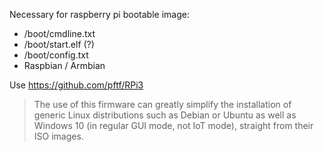 Necessary for raspberry pi bootable image:
- /boot/cmdline.txt
- /boot/start.elf (?)
- /boot/config.txt
- Raspbian / Armbian



Use https://github.com/pftf/RPi3

> The use of this firmware can greatly simplify the installation of generic Linux distributions such as Debian or Ubuntu as well as Windows 10 (in regular GUI mode, not IoT mode), straight from their ISO images.

